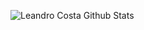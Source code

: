 ![Leandro Costa Github Stats](https://github-readme-stats.vercel.app/api?username=leandrocgsi&show_icons=true&theme=default)
